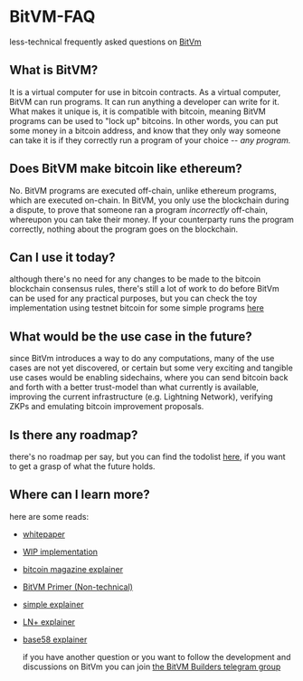 # BitVM-FAQ
less-technical frequently asked questions on [BitVm](https://bitvm.org/bitvm.pdf)

## What is BitVM?

It is a virtual computer for use in bitcoin contracts. As a virtual computer, BitVM can run programs. It can run anything a developer can write for it. What makes it unique is, it is compatible with bitcoin, meaning BitVM programs can be used to "lock up" bitcoins. In other words, you can put some money in a bitcoin address, and know that they only way someone can take it is if they correctly run a program of your choice -- *any program.*

## Does BitVM make bitcoin like ethereum?

No. BitVM programs are executed off-chain, unlike ethereum programs, which are executed on-chain. In BitVM, you only use the blockchain during a dispute, to prove that someone ran a program *incorrectly* off-chain, whereupon you can take their money. If your counterparty runs the program correctly, nothing about the program goes on the blockchain.
## Can I use it today?
although there's no need for any changes to be made to the bitcoin blockchain consensus rules, there's still a lot of work to do before BitVm can be used for any practical purposes, but you can check the toy implementation using testnet bitcoin for some simple programs [here](https://supertestnet.github.io/tapleaf-circuits/)

## What would be the use case in the future?
since BitVm introduces a way to do any computations, many of the use cases are not yet discovered, or certain but some very exciting and tangible use cases would be enabling sidechains, where you can send bitcoin back and forth with a better trust-model than what currently is available, improving the current infrastructure (e.g. Lightning Network), verifying ZKPs and emulating bitcoin improvement proposals.

## Is there any roadmap?
there's no roadmap per say, but you can find the todolist [here](https://github.com/supertestnet/things-bitvm-needs), if you want to get a grasp of what the future holds. 

## Where can I learn more?
here are some reads:
- [whitepaper](https://bitvm.org/bitvm.pdf)
- [WIP implementation](https://github.com/supertestnet/tapleaf-circuits/)
- [bitcoin magazine explainer](https://bitcoinmagazine.com/technical/the-big-deal-with-bitvm-arbitrary-computation-now-possible-on-bitcoin-without-a-fork)
- [BitVM Primer (Non-technical)](https://github.com/twhit223/bitvm_primer)
- [simple explainer](https://github.com/fiksn/bitvm-explained)
- [LN+ explainer](https://lightningnetwork.plus/posts/450)
- [base58 explainer](https://twitter.com/base58btc/status/1711728898730242112)
  
  if you have another question or you want to follow the development and discussions on BitVm you can join [the BitVM Builders telegram group](https://t.me/bitVM_chat)
